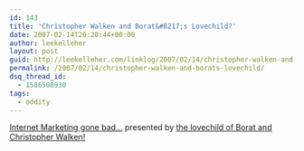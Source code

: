 ```yaml
---
id: 143
title: 'Christopher Walken and Borat&#8217;s Lovechild?'
date: 2007-02-14T20:20:44+00:00
author: leekelleher
layout: post
guid: http://leekelleher.com/linklog/2007/02/14/christopher-walken-and-borats-lovechild/
permalink: /2007/02/14/christopher-walken-and-borats-lovechild/
dsq_thread_id:
  - 1586508930
tags:
  - oddity
---
```

[Internet Marketing gone bad&#8230;](http://www.youtube.com/watch?v=jtb7BGF8p_I) presented by [the lovechild of Borat and Christopher Walken!](http://www.youtube.com/watch?v=wvXexRlYH40)